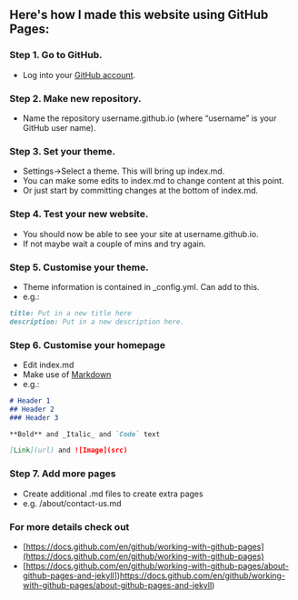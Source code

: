 ## Here's how I made this website using GitHub Pages:

### Step 1. Go to GitHub.
* Log into your [GitHub account](https://github.com/).

### Step 2. Make new repository.
* Name the repository username.github.io (where “username” is your GitHub user name).

### Step 3. Set your theme.
* Settings->Select a theme. This will bring up index.md.
* You can make some edits to index.md to change content at this point.
* Or just start by committing changes at the bottom of index.md.

### Step 4. Test your new website.
* You should now be able to see your site at username.github.io.
* If not maybe wait a couple of mins and try again.

### Step 5. Customise your theme.
* Theme information is contained in _config.yml. Can add to this.
* e.g.:
```markdown
title: Put in a new title here
description: Put in a new description here.
```

### Step 6. Customise your homepage
* Edit index.md
* Make use of [Markdown](https://guides.github.com/features/mastering-markdown/)
* e.g.:
```markdown
# Header 1
## Header 2
### Header 3

**Bold** and _Italic_ and `Code` text

[Link](url) and ![Image](src)
```

### Step 7. Add more pages
* Create additional .md files to create extra pages
* e.g. /about/contact-us.md

### For more details check out
* [https://docs.github.com/en/github/working-with-github-pages](https://docs.github.com/en/github/working-with-github-pages)
* [https://docs.github.com/en/github/working-with-github-pages/about-github-pages-and-jekyll])https://docs.github.com/en/github/working-with-github-pages/about-github-pages-and-jekyll)

